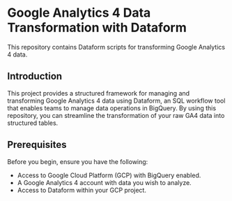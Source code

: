 # Google Analytics 4 Data Transformation with Dataform

This repository contains Dataform scripts for transforming Google Analytics 4 data. 

## Introduction

This project provides a structured framework for managing and transforming Google Analytics 4 data using Dataform, an SQL workflow tool that enables teams to manage data operations in BigQuery. By using this repository, you can streamline the transformation of your raw GA4 data into structured tables. 

## Prerequisites

Before you begin, ensure you have the following:
- Access to Google Cloud Platform (GCP) with BigQuery enabled.
- A Google Analytics 4 account with data you wish to analyze.
- Access to Dataform within your GCP project.
